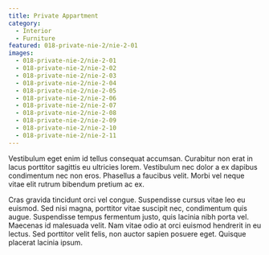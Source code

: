 ```yaml
---
title: Private Appartment
category:
  - Interior
  - Furniture
featured: 018-private-nie-2/nie-2-01
images:
  - 018-private-nie-2/nie-2-01
  - 018-private-nie-2/nie-2-02
  - 018-private-nie-2/nie-2-03
  - 018-private-nie-2/nie-2-04
  - 018-private-nie-2/nie-2-05
  - 018-private-nie-2/nie-2-06
  - 018-private-nie-2/nie-2-07
  - 018-private-nie-2/nie-2-08
  - 018-private-nie-2/nie-2-09
  - 018-private-nie-2/nie-2-10
  - 018-private-nie-2/nie-2-11
---
```


Vestibulum eget enim id tellus consequat accumsan. Curabitur non erat in lacus porttitor sagittis eu ultricies lorem. Vestibulum nec dolor a ex dapibus condimentum nec non eros. Phasellus a faucibus velit. Morbi vel neque vitae elit rutrum bibendum pretium ac ex.

Cras gravida tincidunt orci vel congue. Suspendisse cursus vitae leo eu euismod. Sed nisi magna, porttitor vitae suscipit nec, condimentum quis augue. Suspendisse tempus fermentum justo, quis lacinia nibh porta vel. Maecenas id malesuada velit. Nam vitae odio at orci euismod hendrerit in eu lectus. Sed porttitor velit felis, non auctor sapien posuere eget. Quisque placerat lacinia ipsum.